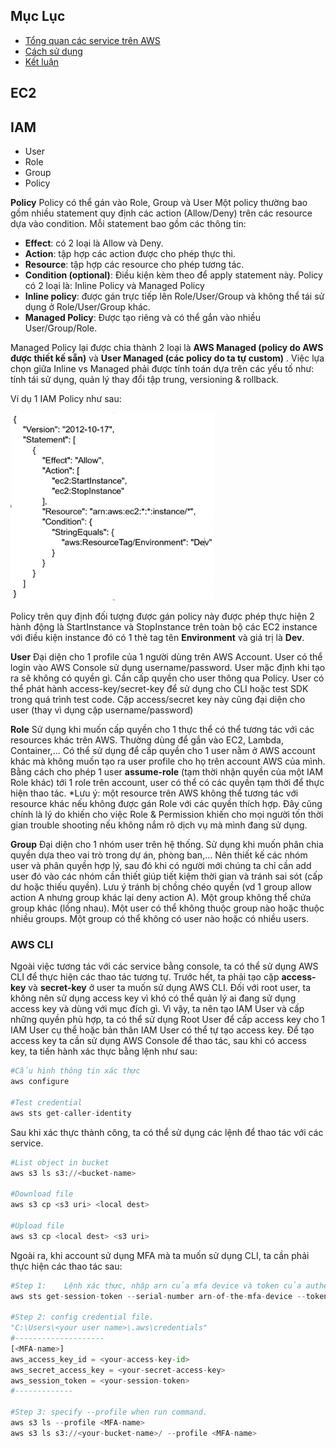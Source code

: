 ## Mục Lục
- [Tổng quan các service trên AWS ](#tong-quan-cac-service-tren-aws)
- [Cách sử dụng](#cach-su-dung)
- [Kết luận](#ket-luan)


## EC2

## IAM
- User
- Role
- Group
- Policy

<strong>Policy</strong>
Policy có thể gán vào Role, Group và User
Một policy thường bao gồm nhiều statement quy định các action (Allow/Deny) trên các resource dựa vào condition.
Mỗi statement bao gồm các thông tin: 
- <strong>Effect</strong>: có 2 loại là Allow và Deny.
- <strong>Action</strong>: tập hợp các action được cho phép thực thi.
- <strong>Resource</strong>: tập hợp các resource cho phép tương tác.
- <strong>Condition (optional)</strong>: Điều kiện kèm theo để apply statement này. 
Policy có 2 loại là: Inline Policy và  Managed Policy
- <strong>Inline policy</strong>: được gán trực tiếp lên Role/User/Group và không thể tái sử dụng ở Role/User/Group khác.
- <strong>Managed Policy</strong>: Được tạo riêng và có thể gắn vào nhiều
User/Group/Role.

Managed Policy lại được chia thành 2 loại là <strong>AWS Managed (policy do AWS được thiết kế sẵn)</strong>  và <strong>User Managed (các policy do ta tự custom)</strong> .
Việc lựa chọn giữa Inline vs Managed phải được tính toán dựa trên các yếu tố như: tính tái sử dụng, quản lý thay đổi tập trung, versioning & rollback.

Ví dụ 1 IAM Policy như sau:

<img src='img/image1.png' height='300'>

Policy trên quy định đối tượng được gán policy này được phép thực hiện 2 hành động là StartInstance và StopInstance trên toàn bộ các EC2 instance với điều kiện instance đó có 1 thẻ tag tên <strong>Environment</strong> và giá trị là <strong>Dev</strong>.

<strong>User</strong>
Đại diện cho 1 profile của 1 người dùng trên AWS Account.
User có thể login vào AWS Console sử dụng username/password.
User mặc định khi tạo ra sẽ không có quyền gì. Cần cấp quyền cho user thông qua Policy.
User có thể phát hành access-key/secret-key để sử dụng cho CLI hoặc test SDK trong quá trình test code. Cặp access/secret key này cũng đại diện cho user (thay vì dụng cặp username/password)

<strong>Role</strong>
Sử dụng khi muốn cấp quyền cho 1 thực thể có thể tương tác với các resources khác trên AWS. Thường dùng để gắn vào EC2, Lambda, Container,...
Có thể sử dụng để cấp quyền cho 1 user nằm ở AWS account khác mà không muốn tạo ra user profile cho họ trên account AWS của mình. Bằng cách cho phép 1 user <strong>assume-role</strong> (tạm thời nhận quyền của một IAM Role khác) tới 1 role trên account, user có thể có các quyền tạm thời để thực hiện thao tác.
*Lưu ý: một resource trên AWS không thể tương tác với resource khác nếu không được gán Role với các quyền thích hợp. Đây cũng chính là lý do khiến cho việc Role & Permission khiến cho mọi người tốn thời gian trouble shooting nếu không nắm rõ dịch vụ mà mình đang sử dụng. 

<strong>Group</strong>
Đại diện cho 1 nhóm user trên hệ thống.
Sử dụng khi muốn phân chia quyền dựa theo vai trò trong dự án, phòng ban,...
Nên thiết kế các nhóm user và phân quyền hợp lý, sau đó khi có người mới chúng ta chỉ cần add user đó vào các nhóm cần thiết giúp tiết kiệm thời gian và tránh sai sót (cấp dư hoặc thiếu quyền).
Lưu ý tránh bị chồng chéo quyền (vd 1 group allow action A nhưng group khác lại deny action A).
Một group không thể chứa group khác (lồng nhau).
Một user có thể không thuộc group nào hoặc thuộc nhiều groups.
Một group có thể không có user nào hoặc có nhiều users.

### AWS CLI
Ngoài việc tương tác với các service bằng console, ta có thể sử dụng AWS CLI để thực hiện các thao tác tương tự. Trước hết, ta phải tạo cặp <strong>access-key</strong> và <strong>secret-key</strong> ở user ta muốn sử dụng AWS CLI. Đối với root user, ta không nên sử dụng access key vì khó có thể quản lý ai đang sử dụng access key và dùng với mục đích gì. Vì vậy, ta nên tạo IAM User và cấp những quyền phù hợp, ta có thể sử dụng Root User để cấp access key cho 1 IAM User cụ thể hoặc bản thân IAM User có thể tự tạo access key.
Để tạo access key ta cần sử dụng AWS Console để thao tác, sau khi có access key, ta tiến hành xác thực bằng lệnh như sau:
```python
#Cấu hình thông tin xác thực
aws configure

#Test credential
aws sts get-caller-identity
```
Sau khi xác thực thành công, ta có thể sử dụng các lệnh để thao tác với các service.

```python
#List object in bucket
aws s3 ls s3://<bucket-name>

#Download file
aws s3 cp <s3 uri> <local dest>

#Upload file
aws s3 cp <local dest> <s3 uri>
```
Ngoài ra, khi account sử dụng MFA mà ta muốn sử dụng CLI, ta cần phải thực hiện các thao tác sau:
```python
#Step 1:    Lệnh xác thực, nhập arn của mfa device và token của authentication app
aws sts get-session-token --serial-number arn-of-the-mfa-device --token-code code-from-token

#Step 2: config credential file.
"C:\Users\<your user name>\.aws\credentials"
#--------------------
[<MFA-name>]
aws_access_key_id = <your-access-key-id>
aws_secret_access_key = <your-secret-access-key>
aws_session_token = <your-session-token>
#-------------

#Step 3: specify --profile when run command.
aws s3 ls --profile <MFA-name>
aws s3 ls s3://<your-bucket-name>/ --profile <MFA-name>
```